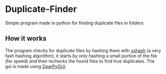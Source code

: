 # Duplicate-Finder

Simple program made in python for finding duplicate files in folders.

## How it works

The program checks for duplicate files by hashing them with [xxhash](https://xxhash.com) (a very fash hashing algorithm), it starts by only hashing a small portion of the file (for speed) and then rechecks the found files to find true duplicates. The gui is made using [DearPyGUI](https://github.com/hoffstadt/DearPyGui).
